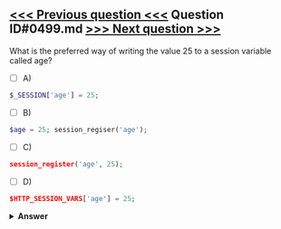 [<<< Previous question <<<](0498.md)   Question ID#0499.md   [>>> Next question >>>](0500.md)
---

What is the preferred way of writing the value 25 to a session variable called age?

- [ ] A)
```php
$_SESSION['age'] = 25;
```

- [ ] B)
```php
$age = 25; session_regiser('age');
```

- [ ] C)
```php
session_register('age', 25);
```

- [ ] D)
```php
$HTTP_SESSION_VARS['age'] = 25;
```


<details><summary><b>Answer</b></summary>
<p>
  Answer: <strong>A</strong>
</p>
</details>

